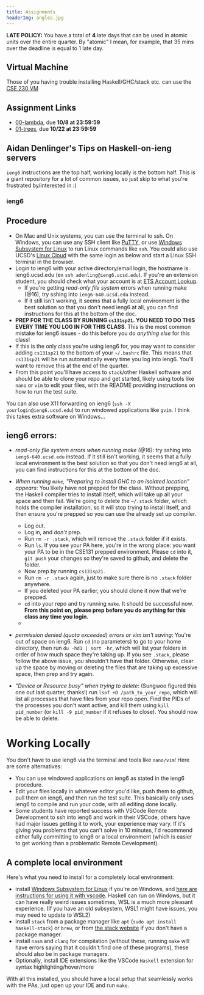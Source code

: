 ```yaml
---
title: Assignments
headerImg: angles.jpg
---
```


**LATE POLICY:** You have a total of **4** late days that can be used 
in atomic units over the entire quarter. By "atomic" I mean, for example, 
that 35 mins over the deadline is equal to 1 late day.

## Virtual Machine

Those of you having trouble installing Haskell/GHC/stack etc. can use 
the [CSE 230 VM](https://drive.google.com/file/d/1zmxVhZJ3-Yfe6uBQuMnxVubTH2G_8Ax0/view?usp=sharing)

## Assignment Links

- [00-lambda](https://classroom.github.com/a/PwNVGSom), due **10/8 at 23:59:59**
- [01-trees](https://classroom.github.com/a/EKaa5k6e), due **10/22 at 23:59:59**

## Aidan Denlinger's Tips on Haskell-on-ieng servers

`ieng6` instructions are the top half, working locally is the bottom half. 
This is a giant repository for a lot of common issues, so just skip to 
what you're frustrated by/interested in :)

### ieng6

## Procedure

- On Mac and Unix systems, you can use the terminal to ssh. On Windows, you can use any SSH client like [PuTTY](https://www.chiark.greenend.org.uk/~sgtatham/putty/latest.html), or use [Windows Subsystem for Linux](https://docs.microsoft.com/en-us/windows/wsl/install-win10) to run Linux commands like `ssh`. You could also use UCSD's [Linux Cloud](https://linuxcloud.ucsd.edu) with the same login as below and start a Linux SSH terminal in the browser.
- Login to ieng6 with your active directory/email login, the hostname is ieng6.ucsd.edu (ex `ssh adenling@ieng6.ucsd.edu`). If you're an extension student, you should check what your account is at [ETS Account Lookup](https://sdacs.ucsd.edu/~icc/index.php).
  - If you're getting *read-only file system* errors when running make (@16), try sshing into `ieng6-640.ucsd.edu` instead.
  - If it still isn't working, it seems that a fully local environment is the best solution so that you don't need ieng6 at all, you can find instructions for this at the bottom of the doc.
- **PREP FOR THE CLASS BY RUNNING `cs131sp21`. YOU NEED TO DO THIS EVERY TIME YOU LOG IN FOR THIS CLASS**. This is the most common mistake for ieng6 issues - do this before you do *anything else* for this class!
- If this is the only class you're using ieng6 for, you may want to consider adding `cs131sp21` to the bottom of your `~/.bashrc` file. This means that `cs131sp21` will be run automatically every time you log into ieng6. You'll want to remove this at the end of the quarter.
- From this point you'll have access to `stack`/other Haskell software and should be able to clone your repo and get started, likely using tools like `nano` or `vim` to edit your files, with the README providing instructions on how to run the test suite.

You can also use X11 forwarding on ieng6 (`ssh -X yourlogin@ieng6.ucsd.edu`) to run windowed applications like `gvim`. I think this takes extra software on Windows...

## ieng6 errors:
- *read-only file system errors when running make (@16)*: try sshing into `ieng6-640.ucsd.edu` instead. If it still isn't working, it seems that a fully local environment is the best solution so that you don't need ieng6 at all, you can find instructions for this at the bottom of the doc.

- *When running `make`, "Preparing to install GHC to an isolated location" appears*: You likely have not prepped for the class. Without prepping, the Haskell compiler tries to install itself, which will take up all your space and then fail. We're going to delete the `~/.stack` folder, which holds the compiler installation, so it will stop trying to install itself, and then ensure you're prepped so you can use the already set up compiler.
  - Log out.
  - Log in, and *don't* prep.
  - Run `rm -r .stack`, which will remove the `.stack` folder if it exists.
  - Run `ls`. If you see your PA here, you're in the wrong place: you want your PA to be in the CSE131 prepped environment. Please `cd` into it, `git push` your changes so they're saved to github, and delete the folder.
  - Now prep by running `cs131sp21`.
  - Run `rm -r .stack` again, just to make sure there is no `.stack` folder anywhere.
  - If you deleted your PA earlier, you should clone it now that we're prepped.
  - `cd` into your repo and try running `make`. It should be successful now. **From this point on, please prep before you do anything for this class any time you login.**
  -

- *permission denied (quota exceeded) errors or vim isn't saving*: You're out of space on ieng6. Run `cd` (no parameters) to go to your home directory, then run `du -hd1 | sort -hr`, which will list your folders in order of how much space they're taking up. If you see `.stack`, please follow the above issue, you shouldn't have that folder. Otherwise, clear up the space by moving or deleting the files that are taking up excessive space, then prep and try again.

- *"Device or Resource busy" when trying to delete*: (Sungwoo figured this one out last quarter, thanks!) run `lsof +D /path_to_your_repo`, which will list all processes that have files from your repo open. Find the PIDs of the processes you don't want active, and kill them using `kill pid_number` (or `kill -9 pid_number` if it refuses to close). You should now be able to delete.

# Working Locally
You don't have to use ieng6 via the terminal and tools like `nano/vim`! Here are some alternatives:
- You can use windowed applications on ieng6 as stated in the ieng6 procedure.
- Edit your files locally in whatever editor you'd like, push them to github, pull them on ieng6, and then run the test suite. This basically only uses ieng6 to compile and run your code, with all editing done locally.
- Some students have reported success with VSCode Remote Development to ssh into ieng6 and work in their VSCode, others have had major issues getting it to work, your experience may vary. If it's giving you problems that you can't solve in 10 minutes, I'd recommend either fully committing to ieng6 or a local environment (which is easier to get working than a problematic Remote Development).

## A complete local environment
Here's what you need to install for a completely local environment:
- install [Windows Subsystem for Linux](https://docs.microsoft.com/en-us/windows/wsl/install-win10) if you're on Windows, and [here are instructions for using it with vscode](https://docs.microsoft.com/en-us/windows/wsl/tutorials/wsl-vscode). Haskell can run on Windows, but it can have really weird issues sometimes, WSL is a much more pleasant experience. (If you have an old subsystem, WSL1 might have issues, you may need to update to WSL2)
- install `stack` from a package manager like `apt` (`sudo apt install haskell-stack`) or `brew`, or from [the stack website](https://docs.haskellstack.org/) if you don't have a package manager.
- install `nasm` and `clang` for compilation (without these, running `make` will have errors saying that it couldn't find one of these programs), these should also be in package managers.
- Optionally, install IDE extensions like the VSCode `Haskell` extension for syntax highlighting/hover/more

With all this installed, you should have a local setup that seamlessly works with the PAs, just open up your IDE and run `make`.
